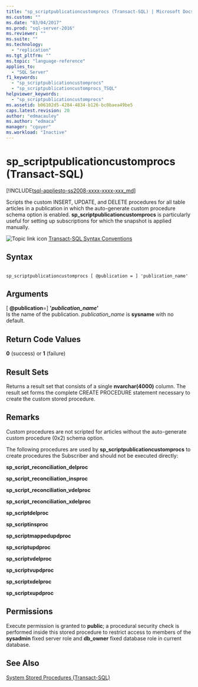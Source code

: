 ```yaml
---
title: "sp_scriptpublicationcustomprocs (Transact-SQL) | Microsoft Docs"
ms.custom: ""
ms.date: "03/04/2017"
ms.prod: "sql-server-2016"
ms.reviewer: ""
ms.suite: ""
ms.technology: 
  - "replication"
ms.tgt_pltfrm: ""
ms.topic: "language-reference"
applies_to: 
  - "SQL Server"
f1_keywords: 
  - "sp_scriptpublicationcustomprocs"
  - "sp_scriptpublicationcustomprocs_TSQL"
helpviewer_keywords: 
  - "sp_scriptpublicationcustomprocs"
ms.assetid: b06102d5-4284-4834-b126-bc0baea49be5
caps.latest.revision: 20
author: "edmacauley"
ms.author: "edmaca"
manager: "cguyer"
ms.workload: "Inactive"
---
```

# sp_scriptpublicationcustomprocs (Transact-SQL)
[!INCLUDE[tsql-appliesto-ss2008-xxxx-xxxx-xxx_md](../../includes/tsql-appliesto-ss2008-xxxx-xxxx-xxx-md.md)]

  Scripts the custom INSERT, UPDATE, and DELETE procedures for all table articles in a publication in which the auto-generate custom procedure schema option is enabled. **sp_scriptpublicationcustomprocs** is particularly useful for setting up subscriptions for which the snapshot is applied manually.  
  
 ![Topic link icon](../../database-engine/configure-windows/media/topic-link.gif "Topic link icon") [Transact-SQL Syntax Conventions](../../t-sql/language-elements/transact-sql-syntax-conventions-transact-sql.md)  
  
## Syntax  
  
```  
  
sp_scriptpublicationcustomprocs [ @publication = ] 'publication_name'  
```  
  
## Arguments  
 [ **@publication**=] **'***publication_name***'**  
 Is the name of the publication. *publication_name* is **sysname** with no default.  
  
## Return Code Values  
 **0** (success) or **1** (failure)  
  
## Result Sets  
 Returns a result set that consists of a single **nvarchar(4000)** column. The result set forms the complete CREATE PROCEDURE statement necessary to create the custom stored procedure.  
  
## Remarks  
 Custom procedures are not scripted for articles without the auto-generate custom procedure (0x2) schema option.  
  
 The following procedures are used by **sp_scriptpublicationcustomprocs** to create procedures the Subscriber and should not be executed directly:  
  
 **sp_script_reconciliation_delproc**  
  
 **sp_script_reconciliation_insproc**  
  
 **sp_script_reconciliation_vdelproc**  
  
 **sp_script_reconciliation_xdelproc**  
  
 **sp_scriptdelproc**  
  
 **sp_scriptinsproc**  
  
 **sp_scriptmappedupdproc**  
  
 **sp_scriptupdproc**  
  
 **sp_scriptvdelproc**  
  
 **sp_scriptvupdproc**  
  
 **sp_scriptxdelproc**  
  
 **sp_scriptxupdproc**  
  
## Permissions  
 Execute permission is granted to **public**; a procedural security check is performed inside this stored procedure to restrict access to members of the **sysadmin** fixed server role and **db_owner** fixed database role in current database.  
  
## See Also  
 [System Stored Procedures &#40;Transact-SQL&#41;](../../relational-databases/system-stored-procedures/system-stored-procedures-transact-sql.md)  
  
  
